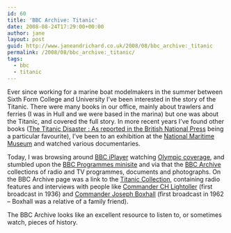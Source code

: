 ```yaml
---
id: 60
title: 'BBC Archive: Titanic'
date: 2008-08-24T17:29:00+00:00
author: jane
layout: post
guid: http://www.janeandrichard.co.uk/2008/08/bbc_archive:_titanic
permalink: /2008/08/bbc_archive:_titanic/
tags:
  - bbc
  - titanic
---
```

Ever since working for a marine boat modelmakers in the summer between Sixth Form College and University I&#8217;ve been interested in the story of the Titanic. There were many books in our office, mainly about trawlers and ferries (I was in Hull and we were based in the marina) but one was about the Titanic, and covered the full story. In more recent years I&#8217;ve found other books ([The Titanic Disaster : As reported in the British National Press](http://www.amazon.co.uk/Titanic-Scrapbook-Bryceson/dp/0393041085/ref=sr_11_1?ie=UTF8&qid=1219599330&sr=11-1) being a particular favourite), I&#8217;ve been to an exhibition at the [National Maritime Museum](http://www.nmm.ac.uk/) and watched various documentaries.

Today, I was browsing around [BBC iPlayer](http://www.bbc.co.uk/iplayer/) watching [Olympic coverage](http://www.bbc.co.uk/iplayer/episode/b00ct27k/), and stumbled upon the [BBC Programmes minisite](http://www.bbc.co.uk/programmes) and via that the [BBC Archive](http://www.bbc.co.uk/archive/) collections of radio and TV programmes, documents and photographs. On the BBC Archive page was a link to the [Titanic Collection](http://www.bbc.co.uk/archive/titanic/index.shtml), containing radio features and interviews with people like [Commander CH Lightoller](http://www.bbc.co.uk/archive/titanic/5047.shtml?all=1&id=5047) (first broadcast in 1936) and [Commander Joseph Boxhall](http://www.bbc.co.uk/archive/titanic/5049.shtml?all=1&id=5049) (first broadcast in 1962 &#8211; Boxhall was a relative of a family friend).

The BBC Archive looks like an excellent resource to listen to, or sometimes watch, pieces of history.